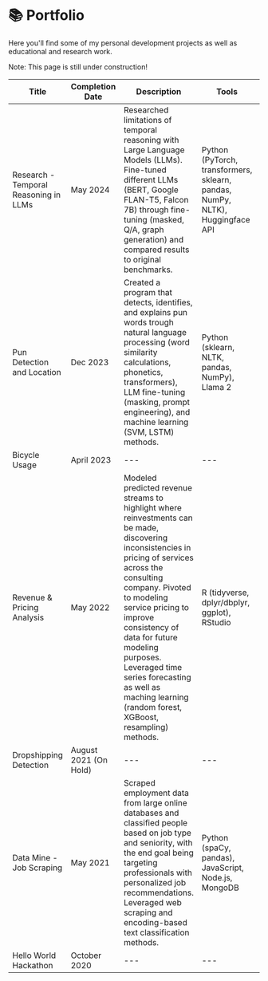 # 📚 Portfolio
Here you'll find some of my personal development projects as well as educational and research work.

Note: This page is still under construction!

| Title | Completion Date | Description | Tools | Link(s) | 
| --- | --- | --- | --- | --- |
| Research - Temporal Reasoning in LLMs | May 2024 | Researched limitations of temporal reasoning with Large Language Models (LLMs). Fine-tuned different LLMs (BERT, Google FLAN-T5, Falcon 7B) through fine-tuning (masked, Q/A, graph generation) and compared results to original benchmarks. | Python (PyTorch, transformers, sklearn, pandas, NumPy, NLTK), Huggingface API | [Reports](./Presentations/LLMTemporalReasoning/) |
| Pun Detection and Location | Dec 2023 | Created a program that detects, identifies, and explains pun words trough natural language processing (word similarity calculations, phonetics, transformers), LLM fine-tuning (masking, prompt engineering), and machine learning (SVM, LSTM) methods. | Python (sklearn, NLTK, pandas, NumPy), Llama 2 | [Reports and Presentations](./Presentations/PunDetection/) |
| Bicycle Usage | April 2023 | --- | --- | --- |
| Revenue & Pricing Analysis | May 2022 | Modeled predicted revenue streams to highlight where reinvestments can be made, discovering inconsistencies in pricing of services across the consulting company. Pivoted to modeling service pricing to improve consistency of data for future modeling purposes. Leveraged time series forecasting as well as maching learning (random forest, XGBoost, resampling) methods. | R (tidyverse, dplyr/dbplyr, ggplot), RStudio | [Final Presentation](https://datamine.purdue.edu/corporate/cla/) |
| Dropshipping Detection | August 2021 (On Hold) | --- | --- | --- |
| Data Mine - Job Scraping | May 2021 | Scraped employment data from large online databases and classified people based on job type and seniority, with the end goal being targeting professionals with personalized job recommendations. Leveraged web scraping and encoding-based text classification methods. | Python (spaCy, pandas), JavaScript, Node.js, MongoDB | [Final Presentation](https://datamine.purdue.edu/corporate/tmap/2021.html) |
| Hello World Hackathon | October 2020 | --- | --- | --- |
